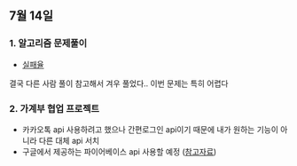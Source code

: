 ## 7월 14일
### 1. 알고리즘 문제풀이
- [실패율](https://github.com/leemyungju9347/Algorithm/blob/master/Level_01/%EC%8B%A4%ED%8C%A8%EC%9C%A8.html)

결국 다른 사람 풀이 참고해서 겨우 풀었다.. 이번 문제는 특히 어렵다

### 2. 가계부 협업 프로젝트
- 카카오톡 api 사용하려고 했으나 간편로그인 api이기 때문에 내가 원하는 기능이 아니라 다른 대체 api 서치
- 구글에서 제공하는 파이어베이스 api 사용할 예정 ([참고자료](https://kim6394.tistory.com/220))
